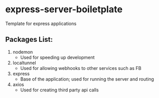 # express-server-boiletplate
Template for express applications

## Packages List:
1. nodemon
	* Used for speeding up development
2. localtunnel
	* Used for allowing webhooks to other services such as FB
3. express
	* Base of the application; used for running the server and routing
4. axios
	* Used for creating third party api calls